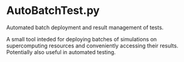 # AutoBatchTest.py
Automated batch deployment and result management of tests.

A small tool inteded for deploying batches of simulations on supercomputing resources and conveniently accessing their results. Potentially also useful in automated testing.

